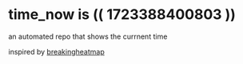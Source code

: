 # time_now is (( 1723388400803 ))

an automated repo that shows the currnent time

inspired by [breakingheatmap](https://github.com/breakingheatmap/breakingheatmap)